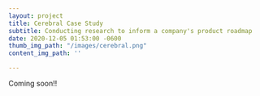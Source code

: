 ```yaml
---
layout: project
title: Cerebral Case Study
subtitle: Conducting research to inform a company's product roadmap
date: 2020-12-05 01:53:00 -0600
thumb_img_path: "/images/cerebral.png"
content_img_path: ''

---
```

Coming soon!!